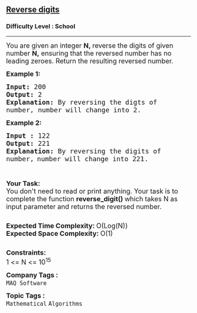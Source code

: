 <h2><a href="https://www.geeksforgeeks.org/problems/reverse-digit0316/1?utm_source=youtube&utm_medium=collab_striver_ytdescription&utm_campaign=print-1-to-n-without-using-loops">Reverse digits</a></h2><h3>Difficulty Level : School</h3><hr><div class="problems_problem_content__Xm_eO"><p><span style="font-size: 18px;">You are given an integer <strong>N,&nbsp;</strong>reverse the digits of given number <strong>N,</strong> ensuring that the reversed number has no leading zeroes. Return the resulting reversed number.</span></p>
<p><span style="font-size: 18px;"><strong>Example 1:</strong></span></p>
<pre><span style="font-size: 18px;"><strong>Input: </strong>200
<strong>Output: </strong>2
<strong>Explanation: </strong>By reversing the digts of 
number, number will change into 2.</span>
</pre>
<p><span style="font-size: 18px;"><strong>Example 2:</strong></span></p>
<pre><span style="font-size: 18px;"><strong>Input : </strong>122
<strong>Output: </strong>221
<strong>Explanation: </strong>By reversing the digits of 
number,</span> <span style="font-size: 18px;">number will change into 221.</span>
<br><br></pre>
<p><span style="font-size: 18px;"><strong>Your Task:</strong><br>You don't need to read or print anything. Your task is to complete the function&nbsp;<strong>reverse_digit()&nbsp;</strong>which takes N as input parameter and returns the&nbsp;reversed number.</span><br>&nbsp;</p>
<p><span style="font-size: 18px;"><strong>Expected Time Complexity:&nbsp;</strong>O(Log(N))<br><strong>Expected Space Complexity:&nbsp;</strong>O(1)</span><br>&nbsp;</p>
<p><span style="font-size: 18px;"><strong>Constraints:</strong><br>1 &lt;= N &lt;= 10<sup>15</sup></span></p></div><p><span style=font-size:18px><strong>Company Tags : </strong><br><code>MAQ Software</code>&nbsp;<br><p><span style=font-size:18px><strong>Topic Tags : </strong><br><code>Mathematical</code>&nbsp;<code>Algorithms</code>&nbsp;